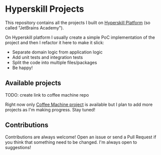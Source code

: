 # Hyperskill Projects
This repository contains all the projects I built on [Hyperskill Platform](https://hyperskill.org/) (so called "JetBrains Academy").

On Hyperskill platform I usually create a simple PoC implementation of the project and then I refactor it here to make it slick:

 * Separate domain logic from application logic
 * Add unit tests and integration tests
 * Split the code into multiple files/packages
 * Be happy!
 
## Available projects
TODO: create link to coffee machine repo

Right now only [Coffee Machine project]() is available but I plan to add more projects as I'm making progress. Stay tuned!

## Contributions
Contributions are always welcome! Open an issue or send a Pull Request if you think that something need to be changed. I'm always open to suggestions!
